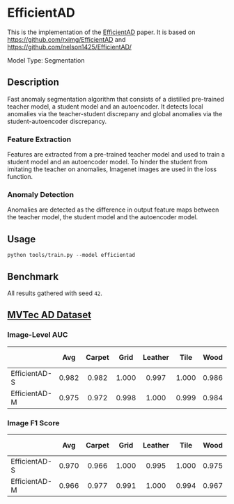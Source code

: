 # EfficientAD

This is the implementation of the [EfficientAD](https://arxiv.org/pdf/2303.14535.pdf) paper. It is based on https://github.com/rximg/EfficientAD and https://github.com/nelson1425/EfficientAD/

Model Type: Segmentation

## Description

Fast anomaly segmentation algorithm that consists of a distilled pre-trained teacher model, a student model and an autoencoder. It detects local anomalies via the teacher-student discrepany and global anomalies via the student-autoencoder discrepancy.

### Feature Extraction

Features are extracted from a pre-trained teacher model and used to train a student model and an autoencoder model. To hinder the student from imitating the teacher on anomalies, Imagenet images are used in the loss function.

### Anomaly Detection

Anomalies are detected as the difference in output feature maps between the teacher model, the student model and the autoencoder model.

## Usage

`python tools/train.py --model efficientad`

## Benchmark

All results gathered with seed `42`.

## [MVTec AD Dataset](https://www.mvtec.com/company/research/datasets/mvtec-ad)

### Image-Level AUC

|               |  Avg  | Carpet | Grid  | Leather | Tile  | Wood  | Bottle | Cable | Capsule | Hazelnut | Metal Nut | Pill  | Screw | Toothbrush | Transistor | Zipper |
| ------------- | :---: | :----: | :---: | :-----: | :---: | :---: | :----: | :---: | :-----: | :------: | :-------: | :---: | :---: | :--------: | :--------: | :----: |
| EfficientAD-S | 0.982 | 0.982  | 1.000 |  0.997  | 1.000 | 0.986 | 1.000  | 0.952 |  0.950  |  0.952   |   0.979   | 0.987 | 0.960 |   0.997    |   0.999    | 0.994  |
| EfficientAD-M | 0.975 | 0.972  | 0.998 |  1.000  | 0.999 | 0.984 | 0.991  | 0.945 |  0.957  |  0.948   |   0.989   | 0.926 | 0.975 |   1.000    |   0.965    | 0.971  |

### Image F1 Score

|               |  Avg  | Carpet | Grid  | Leather | Tile  | Wood  | Bottle | Cable | Capsule | Hazelnut | Metal Nut | Pill  | Screw | Toothbrush | Transistor | Zipper |
| ------------- | :---: | :----: | :---: | :-----: | :---: | :---: | :----: | :---: | :-----: | :------: | :-------: | :---: | :---: | :--------: | :--------: | :----: |
| EfficientAD-S | 0.970 | 0.966  | 1.000 |  0.995  | 1.000 | 0.975 | 1.000  | 0.907 |  0.956  |  0.897   |   0.978   | 0.982 | 0.944 |   0.984    |   0.988    | 0.983  |
| EfficientAD-M | 0.966 | 0.977  | 0.991 |  1.000  | 0.994 | 0.967 | 0.984  | 0.922 |  0.969  |  0.884   |   0.984   | 0.952 | 0.955 |   1.000    |   0.929    | 0.979  |
